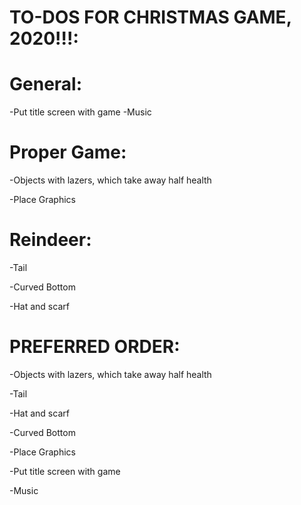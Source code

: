 # TO-DOS FOR CHRISTMAS GAME, 2020!!!:
# General:
  -Put title screen with game
  -Music


# Proper Game:
  -Objects with lazers, which take away half health
  
  -Place Graphics
  

# Reindeer:
  -Tail
  
  -Curved Bottom
  
  -Hat and scarf





# PREFERRED ORDER:
  -Objects with lazers, which take away half health
  
  -Tail
  
  -Hat and scarf
  
  -Curved Bottom
  
  -Place Graphics

  -Put title screen with game
  
  -Music
  
